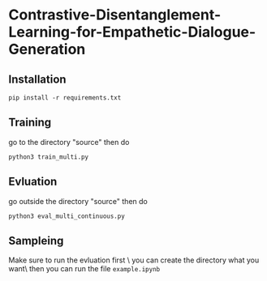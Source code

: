 # Contrastive-Disentanglement-Learning-for-Empathetic-Dialogue-Generation

## Installation
```
pip install -r requirements.txt
```

## Training
go to the directory "source" then do
```
python3 train_multi.py
```

## Evluation
go outside the directory "source" then do 
```
python3 eval_multi_continuous.py
```

## Sampleing
Make sure to run the evluation first \\
you can create the directory what you want\\
then you can run the file ```example.ipynb```
